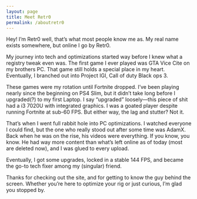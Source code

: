 ```yaml
---
layout: page
title: Meet Retr0
permalink: /aboutretr0
---
```


<p>Hey! I’m Retr0 well, that’s what most people know me as. My real name exists somewhere, but online I go by Retr0.</p>

<p>My journey into tech and optimizations started way before I knew what a registry tweak even was. The first game I ever played was GTA Vice Cite on my brothers PC. That game still holds a special place in my heart. Eventually, I branched out into Project IGI, Call of duty Black ops 3.</p>

<p>These games were my rotation until Fortnite dropped. I’ve been playing nearly since the beginning on PS4 Slim, but it didn’t take long before I upgraded(?) to my first Laptop. I say “upgraded” loosely—this piece of shit had a i3 7020U with integrated graphics. I was a goated player despite running Fortnite at sub-60 FPS. But either way, the lag and stutter? Not it.</p>

<p>That’s when I went full rabbit hole into PC optimizations. I watched everyone I could find, but the one who really stood out after some time was AdamX. Back when he was on the rise, his videos were everything. If you know, you know. He had way more content than what’s left online as of today (most are deleted now), and I was glued to every upload.</p>

<p>Eventually, I got some upgrades, locked in a stable 144 FPS, and became the go-to tech fixer among my (singular) friend.</p>


<p>Thanks for checking out the site, and for getting to know the guy behind the screen. Whether you’re here to optimize your rig or just curious, I’m glad you stopped by.</p>
